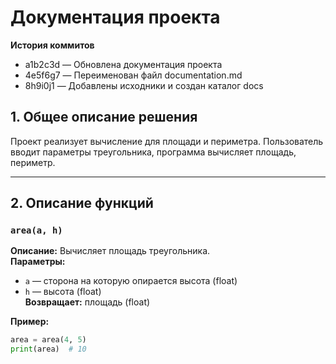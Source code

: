 # Документация проекта
**История коммитов**

- a1b2c3d — Обновлена документация проекта  
- 4e5f6g7 — Переименован файл documentation.md  
- 8h9i0j1 — Добавлены исходники и создан каталог docs  


## 1. Общее описание решения
Проект реализует вычисление для площади и периметра. 
Пользователь вводит параметры треугольника, программа вычисляет площадь, периметр.

---

## 2. Описание функций

### `area(a, h)`
**Описание:** Вычисляет площадь треугольника.  
**Параметры:**  
- `a` — сторона на которую опирается высота (float)  
- `h` — высота (float)  
**Возвращает:** площадь (float)  

**Пример:**
```python
area = area(4, 5)
print(area)  # 10
